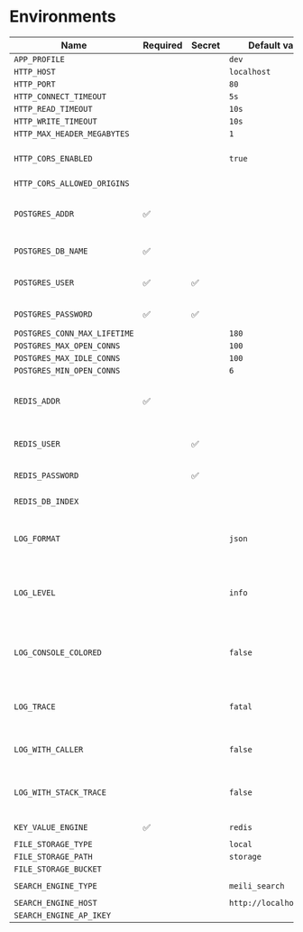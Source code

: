 # Environments

| Name                         | Required | Secret | Default value           | Usage                                | Example                  |
|------------------------------|----------|--------|-------------------------|--------------------------------------|--------------------------|
| `APP_PROFILE`                |          |        | `dev`                   |                                      |                          |
| `HTTP_HOST`                  |          |        | `localhost`             |                                      |                          |
| `HTTP_PORT`                  |          |        | `80`                    |                                      |                          |
| `HTTP_CONNECT_TIMEOUT`       |          |        | `5s`                    |                                      |                          |
| `HTTP_READ_TIMEOUT`          |          |        | `10s`                   |                                      |                          |
| `HTTP_WRITE_TIMEOUT`         |          |        | `10s`                   |                                      |                          |
| `HTTP_MAX_HEADER_MEGABYTES`  |          |        | `1`                     |                                      |                          |
| `HTTP_CORS_ENABLED`          |          |        | `true`                  | allows to disable cors               | `true / false`           |
| `HTTP_CORS_ALLOWED_ORIGINS`  |          |        |                         |                                      |                          |
| `POSTGRES_ADDR`              | ✅        |        |                         | storage address in format ip:port    |                          |
| `POSTGRES_DB_NAME`           | ✅        |        |                         | storage user                         |                          |
| `POSTGRES_USER`              | ✅        | ✅      |                         | storage user password                |                          |
| `POSTGRES_PASSWORD`          | ✅        | ✅      |                         | storage db name                      |                          |
| `POSTGRES_CONN_MAX_LIFETIME` |          |        | `180`                   |                                      |                          |
| `POSTGRES_MAX_OPEN_CONNS`    |          |        | `100`                   |                                      |                          |
| `POSTGRES_MAX_IDLE_CONNS`    |          |        | `100`                   |                                      |                          |
| `POSTGRES_MIN_OPEN_CONNS`    |          |        | `6`                     |                                      |                          |
| `REDIS_ADDR`                 | ✅        |        |                         | storage address in format ip:port    |                          |
| `REDIS_USER`                 |          | ✅      |                         | storage user password                |                          |
| `REDIS_PASSWORD`             |          | ✅      |                         | storage db name                      |                          |
| `REDIS_DB_INDEX`             |          |        |                         | index of database                    |                          |
| `LOG_FORMAT`                 |          |        | `json`                  | allows to set custom formatting      | `json`                   |
| `LOG_LEVEL`                  |          |        | `info`                  | allows to set custom logger level    | `info`                   |
| `LOG_CONSOLE_COLORED`        |          |        | `false`                 | allows to set colored console output | `false`                  |
| `LOG_TRACE`                  |          |        | `fatal`                 | allows to set custom trace level     | `fatal`                  |
| `LOG_WITH_CALLER`            |          |        | `false`                 | allows to show caller                | `false`                  |
| `LOG_WITH_STACK_TRACE`       |          |        | `false`                 | allows to show stack trace           | `false`                  |
| `KEY_VALUE_ENGINE`           | ✅        |        | `redis`                 |                                      | `redis / in_memory`      |
| `FILE_STORAGE_TYPE`          |          |        | `local`                 |                                      | `local / s3`             |
| `FILE_STORAGE_PATH`          |          |        | `storage`               |                                      |                          |
| `FILE_STORAGE_BUCKET`        |          |        |                         |                                      |                          |
| `SEARCH_ENGINE_TYPE`         |          |        | `meili_search`          |                                      | `meili_search / elastic` |
| `SEARCH_ENGINE_HOST`         |          |        | `http://localhost:7700` |                                      |                          |
| `SEARCH_ENGINE_AP_IKEY`      |          |        |                         |                                      |                          |
